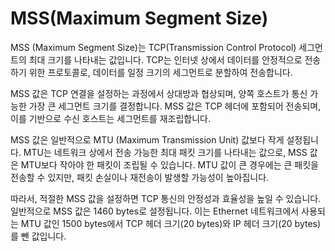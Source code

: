 # MSS(Maximum Segment Size)
MSS (Maximum Segment Size)는 TCP(Transmission Control Protocol) 세그먼트의 최대 크기를 나타내는 값입니다. TCP는 인터넷 상에서 데이터를 안정적으로 전송하기 위한 프로토콜로, 데이터를 일정 크기의 세그먼트로 분할하여 전송합니다.

MSS 값은 TCP 연결을 설정하는 과정에서 상대방과 협상되며, 양쪽 호스트가 통신 가능한 가장 큰 세그먼트 크기를 결정합니다. MSS 값은 TCP 헤더에 포함되어 전송되며, 이를 기반으로 수신 호스트는 세그먼트를 재조립합니다.

MSS 값은 일반적으로 MTU (Maximum Transmission Unit) 값보다 작게 설정됩니다. MTU는 네트워크 상에서 전송 가능한 최대 패킷 크기를 나타내는 값으로, MSS 값은 MTU보다 작아야 한 패킷이 조립될 수 있습니다. MTU 값이 큰 경우에는 큰 패킷을 전송할 수 있지만, 패킷 손실이나 재전송이 발생할 가능성이 높아집니다.

따라서, 적절한 MSS 값을 설정하면 TCP 통신의 안정성과 효율성을 높일 수 있습니다. 일반적으로 MSS 값은 1460 bytes로 설정됩니다. 이는 Ethernet 네트워크에서 사용되는 MTU 값인 1500 bytes에서 TCP 헤더 크기(20 bytes)와 IP 헤더 크기(20 bytes)를 뺀 값입니다.

